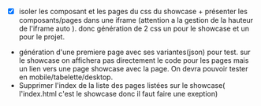 - [x] isoler les composant et les pages du css du showcase + présenter les composants/pages dans une iframe (attention a la gestion de la hauteur de l'iframe auto ). donc génération de 2 css un pour le showcase et un pour le projet.
- génération d'une premiere page avec ses variantes(json) pour test. sur le showcase on affichera pas directement le code pour les pages mais un lien vers une page showcase avec la page. On devra pouvoir tester en mobile/tabelette/desktop.
- Supprimer l'index de la liste des pages listées sur le showcase( l'index.html c'est le showcase donc il faut faire une exeption)